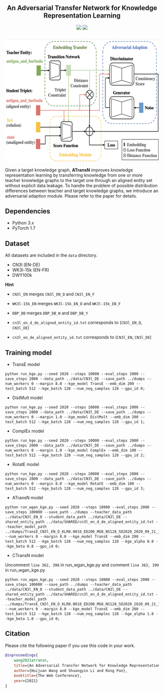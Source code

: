 <h2 align="center">An Adversarial Transfer Network for Knowledge Representation Learning</h2>
<p align="center">
  <a href="https://www2021.thewebconf.org/"><img src="http://img.shields.io/badge/TheWebConf-2021-4b44ce.svg"></a>
  <a href="https://github.com/LemonNoel/ATransN/blob/master/LICENSE">
    <img src="https://img.shields.io/badge/License-Apache%202.0-blue.svg">
  </a>
</p>

<h2 align="center">
<img align="center"  src="./architecture.png" alt="architecture" width = "600" height = "400">
</h2>

Given a target knowledge graph, **ATransN** improves knowledge representation learning by transferring knowledge from one or more teacher knowledge graphs to the target one through an aligned entity set without explicit data leakage. To handle the problem of possible distribution differences between teacher and target knowledge graphs, we introduce an adversarial adaption module. Please refer to the paper for details. 


## Dependencies

- Python 3.x
- PyTorch 1.7

## Dataset

All datasets are included in the `data` directory.

- CN3l (EN-DE)
- WK3l-15k (EN-FR)
- DWY100k 

**Hint**
- `CN3l_EN` merges `CN3l_EN_D` and `CN3l_EN_F`
- `WK3l-15k_EN` merges `WK3l-15k_EN_D` and `WK3l-15k_EN_F`
- `DBP_DB` merges `DBP_DB_W` and `DBP_DB_Y`

- `cn3l_en_d_de_aligned_entity_id.txt` corresponds to (`CN3l_EN_D`, `CN3l_DE`)
- `cn3l_en_de_aligned_entity_id.txt` corresponds to (`CN3l_EN`, `CN3l_DE`)

## Training model

- TransE model

```shell
python run_kge.py --seed 2020 --steps 10000 --eval_steps 2000 --save_steps 2000 --data_path ../data/CN3l_DE --save_path ../dumps --num_workers 0 --margin 8.0 --kge_model TransE --emb_dim 200 --test_batch 512 --kge_batch 128 --num_neg_samples 128 --gpu_id 0;
```

- DistMult model

```shell
python run_kge.py --seed 2020 --steps 10000 --eval_steps 2000 --save_steps 2000 --data_path ../data/CN3l_DE --save_path ../dumps --num_workers 0 --margin 1.0 --kge_model DistMult --emb_dim 200 --test_batch 512 --kge_batch 128 --num_neg_samples 128 --gpu_id 1;
```

- ComplEx model

```shell
python run_kge.py --seed 2020 --steps 10000 --eval_steps 2000 --save_steps 2000 --data_path ../data/CN3l_DE --save_path ../dumps --num_workers 0 --margin 1.0 --kge_model ComplEx --emb_dim 100 --test_batch 512 --kge_batch 128 --num_neg_samples 128 --gpu_id 2;
```

- RotatE model

```shell
python run_kge.py --seed 2020 --steps 10000 --eval_steps 2000 --save_steps 2000 --data_path ../data/CN3l_DE --save_path ../dumps --num_workers 0 --margin 8.0 --kge_model RotatE --emb_dim 100 --test_batch 512 --kge_batch 128 --num_neg_samples 128 --gpu_id 3;
```

- ATransN model

```shell
python run_wgan_kge.py --seed 2020 --steps 10000 --eval_steps 2000 --save_steps 100000 --save_path ../dumps --teacher_data_path ../data/CN3l_EN_D --student_data_path ../data/CN3l_DE --shared_entity_path ../data/SHARED/cn3l_en_d_de_aligned_entity_id.txt --teacher_model_path ../dumps/TransE_CN3l_EN_D_KLR0.0010_ED200_MG8_NS128_SD2020_2020_09_21_15_47_52/ --num_workers 0 --margin 8.0 --kge_model TransE --emb_dim 200 --test_batch 512 --kge_batch 128 --num_neg_samples 128 --kge_alpha 0.0 --kge_beta 0.8 --gpu_id 0;
```

- CTransN model

Uncomment `line 362, 398` in run_wgan_kge.py and comment `line 363, 399` in run_wgan_kge.py

```shell
python run_wgan_kge.py --seed 2020 --steps 10000 --eval_steps 2000 --save_steps 100000 --save_path ../dumps --teacher_data_path ../data/CN3l_EN_D --student_data_path ../data/CN3l_DE --shared_entity_path ../data/SHARED/cn3l_en_d_de_aligned_entity_id.txt --teacher_model_path ../dumps/TransE_CN3l_EN_D_KLR0.0010_ED200_MG8_NS128_SD2020_2020_09_21_15_47_52/ --num_workers 0 --margin 8.0 --kge_model TransE --emb_dim 200 --test_batch 512 --kge_batch 128 --num_neg_samples 128 --kge_alpha 1.0 --kge_beta 1.0 --gpu_id 0;
```

## Citation
Please cite the following paper if you use this code in your work.
```bibtex
@inproceedings{
    wang2021atransn,
    title={An Adversarial Transfer Network for Knowledge Representation Learning},
    author={Huijuan Wang and Shuangyin Li and Rong Pan},
    booktitle={The Web Conference},
    year={2021}
}
```

